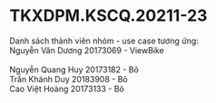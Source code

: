 # TKXDPM.KSCQ.20211-23

Danh sách thành viên nhóm - use case tương ứng:<br />
Nguyễn Văn Dương 20173069 - ViewBike<br />
<br />
Nguyễn Quang Huy 20173182 - Bỏ<br />
Trần Khánh Duy 20183908 - Bỏ<br />
Cao Việt Hoàng 20173133 - Bỏ<br />